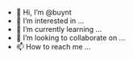 - 👋 Hi, I’m @buynt
- 👀 I’m interested in ...
- 🌱 I’m currently learning ...
- 💞️ I’m looking to collaborate on ...
- 📫 How to reach me ...

<!---
buynt/buynt is a ✨ special ✨ repository because its `README.md` (this file) appears on your GitHub profile.
You can click the Preview link to take a look at your changes.
--->
